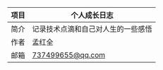 | 项目 | 个人成长日志                       |
| ---- | ---------------------------------- |
| 简介 | 记录技术点滴和自己对人生的一些感悟 |
| 作者 | 孟红全                             |
| 邮箱 | 737499655@qq.com                   |

